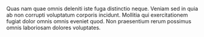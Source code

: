 Quas nam quae omnis deleniti iste fuga distinctio neque.
Veniam sed in quia ab non corrupti voluptatum corporis incidunt.
Mollitia qui exercitationem fugiat dolor omnis omnis eveniet quod.
Non praesentium rerum possimus omnis laboriosam dolores voluptates.